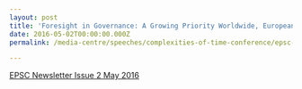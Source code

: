 ```yaml
---
layout: post
title: 'Foresight in Governance: A Growing Priority Worldwide, European Political Strategy Centre Newsletter: Issue 2, May 2016'
date: 2016-05-02T00:00:00.000Z
permalink: /media-centre/speeches/complexities-of-time-conference/epsc-newsletter-2-foresight-matters_en

---
```



[EPSC Newsletter Issue 2 May 2016](https://ec.europa.eu/epsc/file/epsc-newsletter-2-foresight-matters_en)
